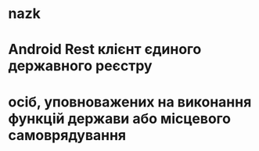 # nazk
# Android Rest клієнт єдиного державного реєстру
# осіб, уповноважених на виконання функцій держави або місцевого самоврядування